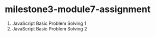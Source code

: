 # milestone3-module7-assignment
1. JavaScript Basic Problem Solving 1
2. JavaScript Basic Problem Solving 2
